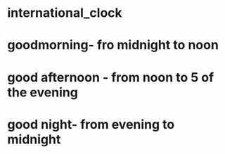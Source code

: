 # international_clock
# goodmorning- fro midnight to noon
# good afternoon - from noon to 5 of the evening
# good night- from evening to midnight
